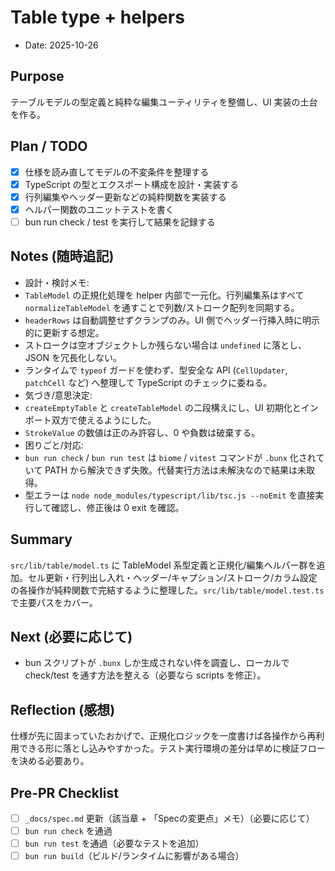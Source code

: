 # Table type + helpers

- Date: 2025-10-26

## Purpose
テーブルモデルの型定義と純粋な編集ユーティリティを整備し、UI 実装の土台を作る。

## Plan / TODO
- [x] 仕様を読み直してモデルの不変条件を整理する
- [x] TypeScript の型とエクスポート構成を設計・実装する
- [x] 行列編集やヘッダー更新などの純粋関数を実装する
- [x] ヘルパー関数のユニットテストを書く
- [ ] bun run check / test を実行して結果を記録する

## Notes (随時追記)
- 設計・検討メモ:
- `TableModel` の正規化処理を helper 内部で一元化。行列編集系はすべて `normalizeTableModel` を通すことで列数/ストローク配列を同期する。
- `headerRows` は自動調整せずクランプのみ。UI 側でヘッダー行挿入時に明示的に更新する想定。
- ストロークは空オブジェクトしか残らない場合は `undefined` に落とし、JSON を冗長化しない。
- ランタイムで `typeof` ガードを使わず、型安全な API (`CellUpdater`, `patchCell` など) へ整理して TypeScript のチェックに委ねる。
- 気づき/意思決定:
- `createEmptyTable` と `createTableModel` の二段構えにし、UI 初期化とインポート双方で使えるようにした。
- `StrokeValue` の数値は正のみ許容し、0 や負数は破棄する。
- 困りごと/対応:
- `bun run check` / `bun run test` は `biome` / `vitest` コマンドが `.bunx` 化されていて PATH から解決できず失敗。代替実行方法は未解決なので結果は未取得。
- 型エラーは `node node_modules/typescript/lib/tsc.js --noEmit` を直接実行して確認し、修正後は 0 exit を確認。


## Summary
`src/lib/table/model.ts` に TableModel 系型定義と正規化/編集ヘルパー群を追加。セル更新・行列出し入れ・ヘッダー/キャプション/ストローク/カラム設定の各操作が純粋関数で完結するように整理した。`src/lib/table/model.test.ts` で主要パスをカバー。

## Next (必要に応じて)
- bun スクリプトが `.bunx` しか生成されない件を調査し、ローカルで check/test を通す方法を整える（必要なら scripts を修正）。

## Reflection (感想)
仕様が先に固まっていたおかげで、正規化ロジックを一度書けば各操作から再利用できる形に落とし込みやすかった。テスト実行環境の差分は早めに検証フローを決める必要あり。

## Pre-PR Checklist
- [ ] `_docs/spec.md` 更新（該当章 + 「Specの変更点」メモ）（必要に応じて）
- [ ] `bun run check` を通過
- [ ] `bun run test` を通過（必要なテストを追加）
- [ ] `bun run build`（ビルド/ランタイムに影響がある場合）

